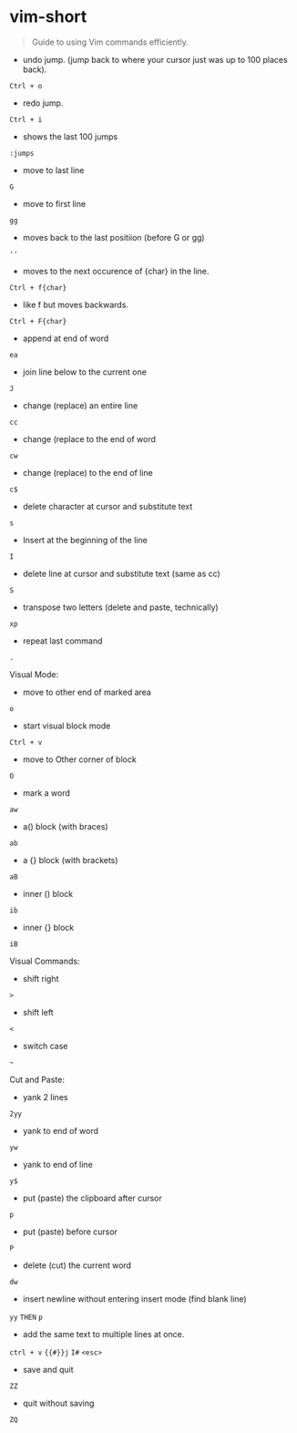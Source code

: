 # vim-short

> Guide to using Vim commands efficiently.

- undo jump. (jump back to where your cursor just was up to 100 places back).

`Ctrl + o`

- redo jump.

`Ctrl + i`

- shows the last 100 jumps

`:jumps`

+ move to last line

`G`

+ move to first line

`gg`

+ moves back to the last positiion (before G or gg)

`''`

- moves to the next occurence of {char} in the line.

`Ctrl + f{char}`

- like f but moves backwards.

`Ctrl + F{char}`

- append at end of word

`ea`

- join line below to the current one

`J`

- change (replace) an entire line

`cc`

- change (replace to the end of word

`cw`

- change (replace) to the end of line

`c$`

- delete character at cursor and substitute text

`s`

- Insert at the beginning of the line

`I`

- delete line at cursor and substitute text (same as cc)

`S`

- transpose two letters (delete and paste, technically)

`xp`

- repeat last command

`.`

Visual Mode:

- move to other end of marked area

`o`

- start visual block mode

`Ctrl + v`

- move to Other corner of block

`O`

- mark a word

`aw`

- a() block (with braces)

`ab`

- a {} block (with brackets)

`aB`

- inner () block 

`ib`

- inner {} block

`iB `

Visual Commands:

- shift right

`>`

- shift left

`<`

- switch case

`~`

Cut and Paste:

- yank 2 lines

`2yy`

- yank to end of word

`yw`

- yank to end of line

`y$`

- put (paste) the clipboard after cursor

`p`

- put (paste) before cursor

`P`

- delete (cut) the current word

`dw`

- insert newline without entering insert mode (find blank line)

`yy`
`THEN`
`p`

- add the same text to multiple lines at once.

`ctrl + v`
`{{#}}j`
`I#`
`<esc>`

- save and quit

`ZZ`

- quit without saving

`ZQ`
